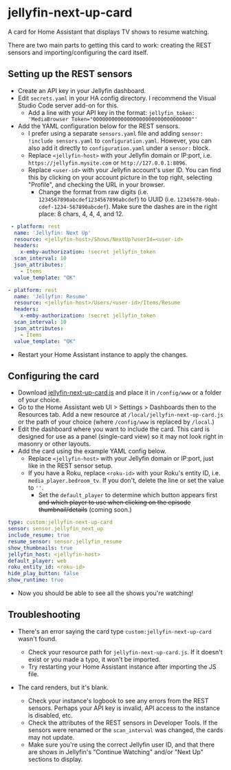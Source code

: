 # jellyfin-next-up-card
A card for Home Assistant that displays TV shows to resume watching.

There are two main parts to getting this card to work: creating the REST sensors and importing/configuring the card itself.

## Setting up the REST sensors
- Create an API key in your Jellyfin dashboard.
- Edit `secrets.yaml` in your HA config directory. I recommend the Visual Studio Code server add-on for this.
  - Add a line with your API key in the format: `jellyfin_token: 'MediaBrowser Token="00000000000000000000000000000000"'`
- Add the YAML configuration below for the REST sensors.
  - I prefer using a separate `sensors.yaml` file and adding `sensor: !include sensors.yaml` to `configuration.yaml`. However, you can also add it directly to `configuration.yaml` under a `sensor:` block.
  - Replace `<jellyfin-host>` with your Jellyfin domain or IP:port, i.e. `https://jellyfin.mysite.com` or `http://127.0.0.1:8096`.
  - Replace `<user-id>` with your Jellyfin account's user ID. You can find this by clicking on your account picture in the top right, selecting "Profile", and checking the URL in your browser.
    - Change the format from raw digits (i.e. `1234567890abcdef1234567890abcdef`) to UUID (i.e. `12345678-90ab-cdef-1234-567890abcdef`). Make sure the dashes are in the right place: 8 chars, 4, 4, 4, and 12.
```yaml
 - platform: rest
  name: 'Jellyfin: Next Up'
  resource: <jellyfin-host>/Shows/NextUp?userId=<user-id>
  headers:
    x-emby-authorization: !secret jellyfin_token
  scan_interval: 10
  json_attributes:
    - Items
  value_template: "OK"

- platform: rest
  name: 'Jellyfin: Resume'
  resource: <jellyfin-host>/Users/<user-id>/Items/Resume
  headers:
    x-emby-authorization: !secret jellyfin_token
  scan_interval: 10
  json_attributes:
    - Items
  value_template: "OK"
```

- Restart your Home Assistant instance to apply the changes.

## Configuring the card
- Download [jellyfin-next-up-card.js](/jellyfin-next-up-card.js) and place it in `/config/www` or a folder of your choice.
- Go to the Home Assistant web UI > Settings > Dashboards then to the Resources tab. Add a new resource at `/local/jellyfin-next-up-card.js` or the path of your choice (where `/config/www` is replaced by `/local`.)
- Edit the dashboard where you want to include the card. This card is designed for use as a panel (single-card view) so it may not look right in masonry or other layouts.
- Add the card using the example YAML config below.
  - Replace `<jellyfin-host>` with your Jellyfin domain or IP:port, just like in the REST sensor setup.
  - If you have a Roku, replace `<roku-id>` with your Roku's entity ID, i.e. `media_player.bedroom_tv`. If you don't, delete the line or set the value to `''`.
    - Set the `default_player` to determine which button appears first ~~and which player to use when clicking on the episode thumbnail/details~~ (coming soon.)

```yaml
type: custom:jellyfin-next-up-card
sensor: sensor.jellyfin_next_up
include_resume: true
resume_sensor: sensor.jellyfin_resume
show_thumbnails: true
jellyfin_host: <jellyfin-host>
default_player: web
roku_entity_id: <roku-id>
hide_play_button: false
show_runtime: true
```

- Now you should be able to see all the shows you're watching!

## Troubleshooting

- There's an error saying the card type `custom:jellyfin-next-up-card` wasn't found.
  - Check your resource path for `jellyfin-next-up-card.js`. If it doesn't exist or you made a typo, it won't be imported.
  - Try restarting your Home Assistant instance after importing the JS file.

- The card renders, but it's blank.
  - Check your instance's logbook to see any errors from the REST sensors. Perhaps your API key is invalid, API access to the instance is disabled, etc.
  - Check the attributes of the REST sensors in Developer Tools. If the sensors were renamed or the `scan_interval` was changed, the cards may not update.
  - Make sure you're using the correct Jellyfin user ID, and that there are shows in Jellyfin's "Continue Watching" and/or "Next Up" sections to display.
